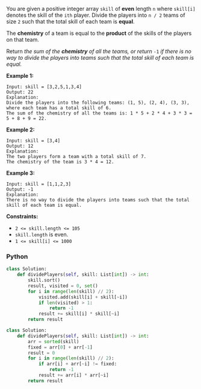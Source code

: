 You are given a positive integer array  `skill`  of  **even**  length  `n`  where  `skill[i]`  denotes the skill of the  `ith`  player. Divide the players into  `n / 2`  teams of size  `2`  such that the total skill of each team is  **equal**.

The  **chemistry**  of a team is equal to the  **product**  of the skills of the players on that team.

Return  _the sum of the  **chemistry**  of all the teams, or return_ `-1` _if there is no way to divide the players into teams such that the total skill of each team is equal._

**Example 1:**
```
Input: skill = [3,2,5,1,3,4]
Output: 22
Explanation: 
Divide the players into the following teams: (1, 5), (2, 4), (3, 3), where each team has a total skill of 6.
The sum of the chemistry of all the teams is: 1 * 5 + 2 * 4 + 3 * 3 = 5 + 8 + 9 = 22.
```

**Example 2:**
```
Input: skill = [3,4]
Output: 12
Explanation: 
The two players form a team with a total skill of 7.
The chemistry of the team is 3 * 4 = 12.
```

**Example 3:**
```
Input: skill = [1,1,2,3]
Output: -1
Explanation: 
There is no way to divide the players into teams such that the total skill of each team is equal.
```

**Constraints:**

-   `2 <= skill.length <= 105`
-   `skill.length`  is even.
-   `1 <= skill[i] <= 1000`


### Python
```python
class Solution:
    def dividePlayers(self, skill: List[int]) -> int:
        skill.sort()
        result, visited = 0, set()
        for i in range(len(skill) // 2):
            visited.add(skill[i] + skill[~i])
            if len(visited) > 1:
                return -1
            result += skill[i] * skill[~i]
        return result
```

```python
class Solution:
    def dividePlayers(self, skill: List[int]) -> int:
        arr = sorted(skill)
        fixed = arr[0] + arr[-1]
        result = 0
        for i in range(len(skill) // 2):
            if arr[i] + arr[~i] != fixed:
                return -1
            result += arr[i] * arr[~i]
        return result
```